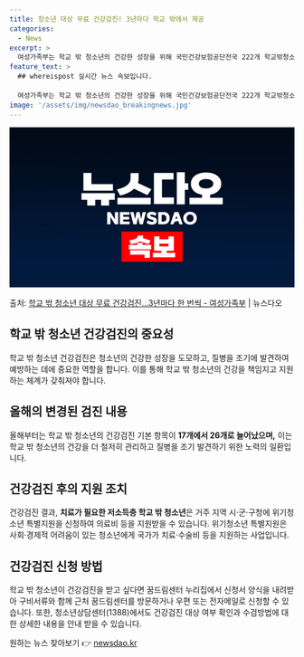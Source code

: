 ```yaml
---
title: 청소년 대상 무료 건강검진! 3년마다 학교 밖에서 제공
categories:
  - News
excerpt: >
  여성가족부는 학교 밖 청소년의 건강한 성장을 위해 국민건강보험공단전국 222개 학교밖청소년지원센터(이하 꿈드…
feature_text: >
  ## whereispost 실시간 뉴스 속보입니다.

  여성가족부는 학교 밖 청소년의 건강한 성장을 위해 국민건강보험공단전국 222개 학교밖청소년지원센터(이하 꿈드…
image: '/assets/img/newsdao_breakingnews.jpg'
---
```


![뉴스다오 속보](/assets/img/newsdao_breakingnews.jpg)

<p>출처: <a href="https://newsdao.kr/3676" rel="dofollow">학교 밖 청소년 대상 무료 건강검진…3년마다 한 번씩 - 여성가족부</a> | 뉴스다오</p>

<h2 data-ke-size="size26">학교 밖 청소년 건강검진의 중요성</h2>
<p data-ke-size="size16">학교 밖 청소년 건강검진은 청소년의 건강한 성장을 도모하고, 질병을 조기에 발견하여 예방하는 데에 중요한 역할을 합니다. 이를 통해 학교 밖 청소년의 건강을 책임지고 지원하는 체계가 갖춰져야 합니다.</p>

<h2 data-ke-size="size26">올해의 변경된 검진 내용</h2>
<p data-ke-size="size16">올해부터는 학교 밖 청소년의 건강검진 기본 항목이 <b>17개에서 26개로 늘어났으며,</b> 이는 학교 밖 청소년의 건강을 더 철저히 관리하고 질병을 조기 발견하기 위한 노력의 일환입니다.</p>

<h2 data-ke-size="size26">건강검진 후의 지원 조치</h2>
<p data-ke-size="size16">건강검진 결과, <b>치료가 필요한 저소득층 학교 밖 청소년</b>은 거주 지역 시·군·구청에 위기청소년 특별지원을 신청하여 의료비 등을 지원받을 수 있습니다. 위기청소년 특별지원은 사회·경제적 어려움이 있는 청소년에게 국가가 치료·수술비 등을 지원하는 사업입니다.</p>

<h2 data-ke-size="size26">건강검진 신청 방법</h2>
<p data-ke-size="size16">학교 밖 청소년이 건강검진을 받고 싶다면 꿈드림센터 누리집에서 신청서 양식을 내려받아 구비서류와 함께 근처 꿈드림센터를 방문하거나 우편 또는 전자메일로 신청할 수 있습니다. 또한, 청소년상담센터(1388)에서도 건강검진 대상 여부 확인과 수검방법에 대한 상세한 내용을 안내 받을 수 있습니다.</p>
 

원하는 뉴스 찾아보기 👉 <a href="https://newsdao.kr" rel="dofollow">newsdao.kr</a>


